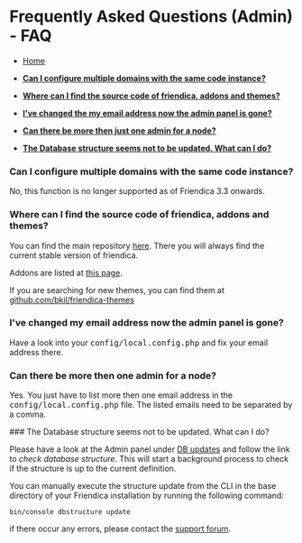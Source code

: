 Frequently Asked Questions (Admin) - FAQ
==============

* [Home](help)

* **[Can I configure multiple domains with the same code instance?](help/FAQ-admin#multiple)**
* **[Where can I find the source code of friendica, addons and themes?](help/FAQ-admin#sources)**
* **[I've changed the my email address now the admin panel is gone?](help/FAQ-admin#adminaccount1)**
* **[Can there be more then just one admin for a node?](help/FAQ-admin#adminaccount2)**
* **[The Database structure seems not to be updated. What can I do?](help/FAQ-admin#dbupdate)**


<a name="multiple"></a>
### Can I configure multiple domains with the same code instance?

No, this function is no longer supported as of Friendica 3.3 onwards.

<a name="sources"></a>
### Where can I find the source code of friendica, addons and themes?

You can find the main repository [here](https://github.com/friendica/friendica).
There you will always find the current stable version of friendica.

Addons are listed at [this page](https://github.com/friendica/friendica-addons).

If you are searching for new themes, you can find them at [github.com/bkil/friendica-themes](https://github.com/bkil/friendica-themes)

<a name="adminaccount1"></a>
### I've changed my email address now the admin panel is gone?

Have a look into your <tt>config/local.config.php</tt> and fix your email address there.

<a name="adminaccount2"></a>
### Can there be more then one admin for a node?

Yes.
You just have to list more then one email address in the
<tt>config/local.config.php</tt> file.
The listed emails need to be separated by a comma.

<a name="dbupdate">
### The Database structure seems not to be updated. What can I do?

Please have a look at the Admin panel under [DB updates](/admin/dbsync/) and follow the link to *check database structure*.
This will start a background process to check if the structure is up to the current definition.

You can manually execute the structure update from the CLI in the base directory of your Friendica installation by running the following command:

    bin/console dbstructure update

if there occur any errors, please contact the [support forum](https://forum.friendi.ca/profile/helpers).